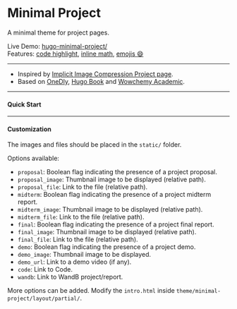 # Minimal Project
A  minimal theme for project pages.

Live Demo: [hugo-minimal-project/](https://sowmyamanojna.github.io/hugo-minimal-project/)  
Features: [code highlight](https://sowmyamanojna.github.io/hugo-minimal-project/#code-block-with-hugos-internal-highlight-shortcode), [inline math](https://sowmyamanojna.github.io/hugo-minimal-project/#math), [emojis :smile:](https://sowmyamanojna.github.io/hugo-minimal-project/#fun)

---

- Inspired by [Implicit Image Compression Project page](https://varun19299.github.io/implicit-image-compression/).  
- Based on [OneDly](https://github.com/cdeck3r/OneDly-Theme), [Hugo Book](https://github.com/alex-shpak/hugo-book) and [Wowchemy Academic](https://github.com/wowchemy/starter-academic).

---
#### Quick Start


---
#### Customization
The images and files should be placed in the `static/` folder.

Options available:

- `proposal`: Boolean flag indicating the presence of a project proposal.
- `proposal_image`: Thumbnail image to be displayed (relative path).
- `proposal_file`: Link to the file (relative path).
- `midterm`: Boolean flag indicating the presence of a project midterm report.
- `midterm_image`: Thumbnail image to be displayed (relative path).
- `midterm_file`: Link to the file (relative path).
- `final`: Boolean flag indicating the presence of a project final report.
- `final_image`: Thumbnail image to be displayed (relative path).
- `final_file`: Link to the file (relative path).
- `demo`: Boolean flag indicating the presence of a project demo.
- `demo_image`: Thumbnail image to be displayed.
- `demo_url`: Link to a demo video (if any).
- `code`: Link to Code.
- `wandb`: Link to WandB project/report.

More options can be added. Modify the `intro.html` inside `theme/minimal-project/layout/partial/`.

